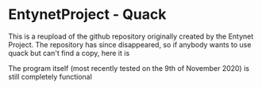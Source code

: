 # EntynetProject - Quack

This is a reupload of the github repository originally created by the Entynet Project.
The repository has since disappeared, so if anybody wants to use quack but can't find a copy, here it is

The program itself (most recently tested on the 9th of November 2020) is still completely functional

